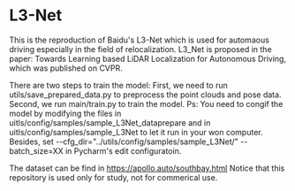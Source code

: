 # L3-Net
This is the reproduction of Baidu's L3-Net which is used for automaous driving especially in the field of relocalization.
L3_Net is proposed in the paper: Towards Learning based LiDAR Localization for Autonomous Driving, which was published on CVPR.

There are two steps to train the model:
First, we need to run  utils/save_prepared_data.py to preprocess the point clouds and pose data.
Second, we run main/train.py to train the model.
Ps: You need to congif the model by modifying the files in uitls/config/samples/sample_L3Net_dataprepare and in uitls/config/samples/sample_L3Net to let it run in your won computer. Besides, set --cfg_dir="../utils/config/samples/sample_L3Net/" --batch_size=XX in Pycharm's edit configuratoin.

The dataset can be find in https://apollo.auto/southbay.html
Notice that this repository is used only for study, not for commerical use.
